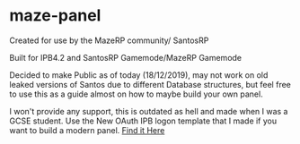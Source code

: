 # maze-panel

Created for use by the MazeRP community/ SantosRP

Built for IPB4.2 and SantosRP Gamemode/MazeRP Gamemode

Decided to make Public as of today (18/12/2019), may not work on old leaked versions of Santos due to different Database structures, but feel free to use this as a guide almost on how to maybe build your own panel.

I won't provide any support, this is outdated as hell and made when I was a GCSE student. Use the New OAuth IPB logon template that I made if you want to build a modern panel. [Find it Here](https://github.com/TomTheDuck/IPB-OAuth2-NodeJS-Auth)
